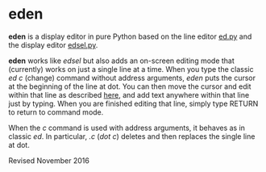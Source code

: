
eden
====

**eden** is a display editor in pure Python based on the line editor
  [ed.py](ed.md) and the display editor [edsel.py](edsel.md).

**eden** works like *edsel* but also adds an on-screen editing mode
  that (currently) works on just a single line at a time.
  When you type the classic *ed* *c* (change) command without address
  arguments, *eden* puts the cursor at the beginning of the line at
  dot.  You can then move the cursor and edit within that line as
  described [here](../console/command.txt), and add
  text anywhere within that line just by typing.  When you are 
  finished editing that line, simply type RETURN to return to 
  command mode.
  
  When the *c* command is used with address arguments, it behaves
  as in classic *ed*.  In particular, *.c* (*dot* *c*) deletes and
  then replaces the single line at dot.

Revised November 2016

